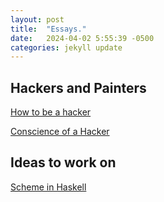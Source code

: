```yaml
---
layout: post
title:  "Essays."
date:   2024-04-02 5:55:39 -0500
categories: jekyll update
---
```


## Hackers and Painters

[How to be a hacker](http://www.catb.org/~esr/faqs/hacker-howto.html)

[Conscience of a Hacker](http://phrack.org/issues/7/3.html)



## Ideas to work on
[Scheme in Haskell](https://en.wikibooks.org/wiki/Write_Yourself_a_Scheme_in_48_Hours)

